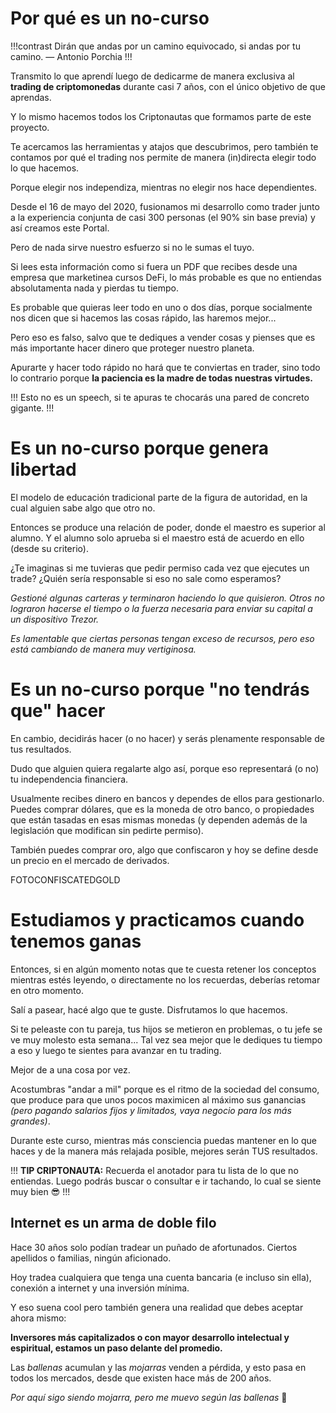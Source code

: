 # Por qué es un no-curso

!!!contrast
Dirán que andas por un camino equivocado, si andas por tu camino.
— Antonio Porchia
!!!

Transmito lo que aprendí luego de dedicarme de manera exclusiva al **trading de criptomonedas** durante casi 7 años, con el único objetivo de que aprendas.

Y lo mismo hacemos todos los Criptonautas que formamos parte de este proyecto.

Te acercamos las herramientas y atajos que descubrimos, pero también te contamos por qué el trading nos permite de manera (in)directa elegir todo lo que hacemos.

Porque elegir nos independiza, mientras no elegir nos hace dependientes.

Desde el 16 de mayo del 2020, fusionamos mi desarrollo como trader junto a la experiencia conjunta de casi 300 personas (el 90% sin base previa) y así creamos este Portal.

Pero de nada sirve nuestro esfuerzo si no le sumas el tuyo.

Si lees esta información como si fuera un PDF que recibes desde una empresa que marketinea cursos DeFi, lo más probable es que no entiendas absolutamenta nada y pierdas tu tiempo.

Es probable que quieras leer todo en uno o dos días, porque socialmente nos dicen que si hacemos las cosas rápido, las haremos mejor...

Pero eso es falso, salvo que te dediques a vender cosas y pienses que es más importante hacer dinero que proteger nuestro planeta.

Apurarte y hacer todo rápido no hará que te conviertas en trader, sino todo lo contrario porque **la paciencia es la madre de todas nuestras virtudes.**

!!!
Esto no es un speech, si te apuras te chocarás una pared de concreto gigante.
!!!

# Es un no-curso porque genera libertad

El modelo de educación tradicional parte de la figura de autoridad, en la cual alguien sabe algo que otro no.

Entonces se produce una relación de poder, donde el maestro es superior al alumno. Y el alumno solo aprueba si el maestro está de acuerdo en ello (desde su criterio).

¿Te imaginas si me tuvieras que pedir permiso cada vez que ejecutes un trade? ¿Quién sería responsable si eso no sale como esperamos?

_Gestioné algunas carteras y terminaron haciendo lo que quisieron. Otros no lograron hacerse el tiempo o la fuerza necesaria para enviar su capital a un dispositivo Trezor._

_Es lamentable que ciertas personas tengan exceso de recursos, pero eso está cambiando de manera muy vertiginosa._

# Es un no-curso porque "no tendrás que" hacer

En cambio, decidirás hacer (o no hacer) y serás plenamente responsable de tus resultados.

Dudo que alguien quiera regalarte algo así, porque eso representará (o no) tu independencia financiera.

Usualmente recibes dinero en bancos y dependes de ellos para gestionarlo. Puedes comprar dólares, que es la moneda de otro banco, o propiedades que están tasadas en esas mismas monedas (y dependen además de la legislación que modifican sin pedirte permiso).

También puedes comprar oro, algo que confiscaron y hoy se define desde un precio en el mercado de derivados.

FOTOCONFISCATEDGOLD

# Estudiamos y practicamos cuando tenemos ganas

Entonces, si en algún momento notas que te cuesta retener los conceptos mientras estés leyendo, o directamente no los recuerdas, deberías retomar en otro momento.

Salí a pasear, hacé algo que te guste. Disfrutamos lo que hacemos.

Si te peleaste con tu pareja, tus hijos se metieron en problemas, o tu jefe se ve muy molesto esta semana... Tal vez sea mejor que le dediques tu tiempo a eso y luego te sientes para avanzar en tu trading.

Mejor de a una cosa por vez.

Acostumbras "andar a mil" porque es el ritmo de la sociedad del consumo, que produce para que unos pocos maximicen al máximo sus ganancias _(pero pagando salarios fijos y limitados, vaya negocio para los más grandes)_.

Durante este curso, mientras más consciencia puedas mantener en lo que haces y de la manera más relajada posible, mejores serán TUS resultados.

!!! **TIP CRIPTONAUTA:**
Recuerda el anotador para tu lista de lo que no entiendas. Luego podrás buscar o consultar e ir tachando, lo cual se siente muy bien 😎
!!!

## Internet es un arma de doble filo

Hace 30 años solo podían tradear un puñado de afortunados. Ciertos apellidos o familias, ningún aficionado.

Hoy tradea cualquiera que tenga una cuenta bancaria (e incluso sin ella), conexión a internet y una inversión mínima.

Y eso suena cool pero también genera una realidad que debes aceptar ahora mismo:

**Inversores más capitalizados o con mayor desarrollo intelectual y espiritual, estamos un paso delante del promedio.**

Las _ballenas_ acumulan y las _mojarras_ venden a pérdida, y esto pasa en todos los mercados, desde que existen hace más de 200 años.

_Por aquí sigo siendo mojarra, pero me muevo según las ballenas_ 😬
